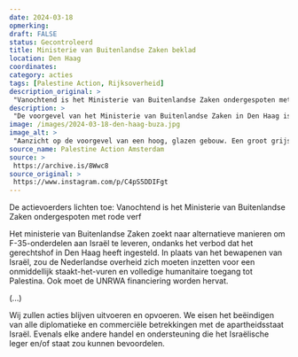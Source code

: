 ```yaml
---
date: 2024-03-18
opmerking: 
draft: FALSE
status: Gecontroleerd
title: Ministerie van Buitenlandse Zaken beklad
location: Den Haag
coordinates: 
category: acties
tags: [Palestine Action, Rijksoverheid]
description_original: > 
 "Vanochtend is het Ministerie van Buitenlandse Zaken ondergespoten met rode verf  Het ministerie van Buitenlandse Zaken zoekt naar alternatieve manieren om F-35-onderdelen aan Israël te leveren, ondanks het verbod dat het gerechtshof in Den Haag heeft ingesteld. In plaats van het bewapenen van Israël, zou de Nederlandse overheid zich moeten inzetten voor een onmiddellijk staakt-het-vuren en volledige humanitaire toegang tot Palestina.  Ook moet de UNRWA financiering worden hervat. UNRWA is een belangrijke levenslijn voor twee miljoen Palestijnen in de bezette Gazastrook. Zonder financiering kan UNRWA geen levensreddende medicijnen en voedsel leveren terwijl 560.000 mensen aan hongersnood lijden en kinderen sterven. Uithongering wordt ingezet als wapen, Israël blokkeert voedselhulp en valt hulpverleners aan.  Wij zullen acties blijven uitvoeren en opvoeren. We eisen het beëindigen van alle diplomatieke en commerciële betrekkingen met de apartheidsstaat Israël. Evenals elke andere handel en ondersteuning die het Israëlische leger en/of staat zou kunnen bevoordelen."
description: > 
 "De voorgevel van het Ministerie van Buitenlandse Zaken in Den Haag is ondergespoten met rode verf, vanwege diens steun aan het genocidale zionistische leger."
image: /images/2024-03-18-den-haag-buza.jpg
image_alt: > 
 "Aanzicht op de voorgevel van een hoog, glazen gebouw. Een groot grijs bord toont het adres van het gebouw: 'Rijkskantoor Rijnstraat 8', met iets aan de rechterkant een deur. Flinke delen van de voorgevel zijn bespoten met heldere rode verf."
source_name: Palestine Action Amsterdam
source: > 
 https://archive.is/8Wwc8
source_original: > 
 https://www.instagram.com/p/C4pS5DDIFgt
---
```

De actievoerders lichten toe: Vanochtend is het Ministerie van Buitenlandse Zaken ondergespoten met rode verf

Het ministerie van Buitenlandse Zaken zoekt naar alternatieve manieren om F-35-onderdelen aan Israël te leveren, ondanks het verbod dat het gerechtshof in Den Haag heeft ingesteld. In plaats van het bewapenen van Israël, zou de Nederlandse overheid zich moeten inzetten voor een onmiddellijk staakt-het-vuren en volledige humanitaire toegang tot Palestina. Ook moet de UNRWA financiering worden hervat. 

(...)

Wij zullen acties blijven uitvoeren en opvoeren. We eisen het beëindigen van alle diplomatieke en commerciële betrekkingen met de apartheidsstaat Israël. Evenals elke andere handel en ondersteuning die het Israëlische leger en/of staat zou kunnen bevoordelen.